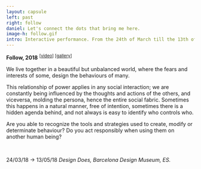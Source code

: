 ```yaml
---
layout: capsule
left: past
right: follow
daniel: Let's connect the dots that bring me here.
image-h: follow.gif
intro: Interactive performance. From the 24th of March till the 13th of May, six days per week, around seven hours and a half per day, following the movements of the audience in a delimited space, using a VR headset and two controllers.
---
```

**Follow, 2018** <sup>[<a href="https://vimeo.com/265280923">video</a>] [<a href="https://www.flickr.com/photos/danielarmengolaltayo/sets/72157697241622560">gallery</a>]</sup>

We live together in a beautiful but unbalanced world, where the fears and interests of some, design the behaviours of many.

This relationship of power applies in any social interaction; we are constantly being influenced by the thoughts and actions of the others, and viceversa, molding the persona, hence the entire social fabric. Sometimes this happens in a natural manner, free of intention, sometimes there is a hidden agenda behind, and not always is easy to identify who controls who.

Are you able to recognize the tools and strategies used to create, modify or determinate behaviour? Do you act responsibly when using them on another human being?

<br>

24/03/18 → 13/05/18 *Design Does, Barcelona Design Museum, ES.*